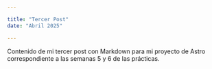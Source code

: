 ```yaml
---

title: "Tercer Post"
date: "Abril 2025"

---
```




Contenido de mi tercer post con Markdown para mi proyecto de Astro correspondiente a las semanas 5 y 6 de las prácticas.